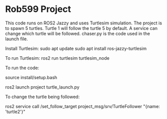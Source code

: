 # Rob599 Project 
This code runs on ROS2 Jazzy and uses Turtlesim simulation. 
The project is to spawn 5 turtles. Turtle 1 will follow the turtle 5 by default. A service can change which turtle will be followed. chaser.py is the code used in the launch file. 

Install Turtlesim: 
sudo apt update
sudo apt install ros-jazzy-turtlesim

To run Turtlesim: 
ros2 run turtlesim turtlesim_node

To run the code:

source install/setup.bash 

ros2 launch project turtle_launch.py

To change the turtle being followed: 

ros2 service call /set_follow_target project_msg/srv/TurtleFollower "{name: 'turtle2'}"

